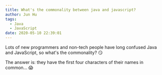 ```yaml
---
title: What's the commonality between java and javascript?
author: Jun Hu
tags:
  - Java
  - JavaScript
date: 2020-05-10 22:39:01
---
```


Lots of new programmers and non-tech people have long confused Java and JavaScript, so what's the commonality? :smirk:

<!-- more -->

The answer is: they have the first four characters of their names in common... :scream:
